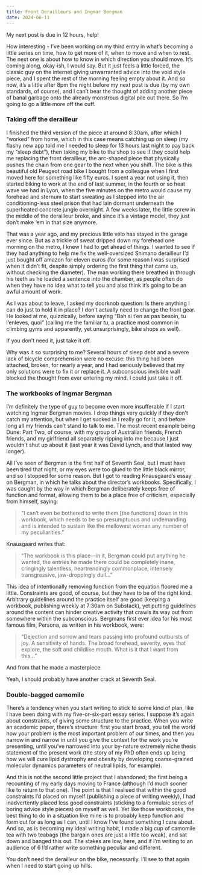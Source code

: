 ```yaml
---
title: Front Derailleurs and Ingmar Bergman
date: 2024-06-11
---
```

My next post is due in 12 hours, help!

How interesting - I’ve been working on my third entry in what’s becoming a little series on time, how to get more of it, when to move and when to rest. The next one is about how to know in which direction you should move. It’s coming along, okay-ish, I would say. But it just feels a little forced, the classic guy on the internet giving unwarranted advice into the void style piece, and I spent the rest of the morning feeling empty about it. And so now, it’s a little after 8pm the night before my next post is due (by my own standards, of course), and I can’t bear the thought of adding another piece of banal garbage onto the already monstrous digital pile out there. So I’m going to go a little more off the cuff.

### Taking off the derailleur

I finished the third version of the piece at around 8:30am, after which I “worked” from home, which in this case means catching up on sleep (my flashy new app told me I needed to sleep for 13 hours last night to pay back my “sleep debt”), then taking my bike to the shop to see if they could help me replacing the front derailleur, the arc-shaped piece that physically pushes the chain from one gear to the next when you shift. The bike is this beautiful old Peugeot road bike I bought from a colleague when I first moved here for something like fifty euros. I spent a year not using it, then started biking to work at the end of last summer, in the fourth or so heat wave we had in Lyon, when the five minutes on the metro would cause my forehead and sternum to start sweating as I stepped into the air conditioning-less steel prison that had lain dormant underneath the superheated concrete jungle overnight. A few weeks later, the little screw in the middle of the derailleur broke, and since it’s a vintage model, they just don’t make ‘em in that size anymore.

That was a year ago, and my precious little vélo has stayed in the garage ever since. But as a trickle of sweat dripped down my forehead one morning on the metro, I knew I had to get ahead of things. I wanted to see if they had anything to help me fix the well-oversized Shimano derailleur I’d just bought off amazon for eleven euros (for some reason I was surprised when it didn’t fit, despite simply ordering the first thing that came up, without checking the diameter). The man working there breathed in through his teeth as he loaded a sentence into the chamber, as people often do when they have no idea what to tell you and also think it’s going to be an awful amount of work.

As I was about to leave, I asked my doorknob question: Is there anything I can do just to hold it in place? I don’t actually need to change the front gear. He looked at me, quizzically, before saying “Bah si t’en as pas besoin, tu l’enleves, quoi” (calling me the familiar _tu_, a practice most common in climbing gyms and apparently, yet unsurprisingly, bike shops as well). 

If you don’t need it, just take it off. 

Why was it so surprising to me? Several hours of sleep debt and a severe lack of bicycle comprehension were no excuse: this thing had been attached, broken, for nearly a year, and I had seriously believed that my only solutions were to fix it or replace it. A subconscious invisible wall blocked the thought from ever entering my mind. I could just take it off.
### The workbooks of Ingmar Bergman

I’m definitely the type of guy to become even more insufferable if I start watching Ingmar Bergman movies. I drop things very quickly if they don’t catch my attention, but when I get sucked in I really go for it, and before long all my friends can’t stand to talk to me. The most recent example being Dune: Part Two, of course, with my group of Australian friends, French friends, and my girlfriend all separately ripping into me because I just wouldn’t shut up about it (last year it was David Lynch, and that lasted way longer). 

All I’ve seen of Bergman is the first half of Seventh Seal, but I must have been tired that night, or my eyes were too glued to the little black mirror, and so I stopped for some reason. But I got to reading Knausgaard’s essay on Bergman, in which he talks about the director’s workbooks. Specifically, I was caught by the way in which Bergman deliberately keeps free of function and format, allowing them to be a place free of criticism, especially from himself, saying:
> ”I can’t even be bothered to write them \[the functions] down in this workbook, which needs to be so presumptuous and undemanding and is intended to sustain like the mellowest woman any number of my peculiarities.”

Knausgaard writes that:
> “The workbook is this place—in it, Bergman could put anything he wanted, the entries he made there could be completely inane, cringingly talentless, heartrendingly commonplace, intensely transgressive, jaw-droppingly dull…”

This idea of intentionally removing function from the equation floored me a little. Constraints are good, of course, but they have to be of the right kind.  Arbitrary guidelines around the practice itself are good (keeping a workbook, publishing weekly at 7:30am on Substack), yet putting guidelines around the content can hinder creative activity that crawls its way out from somewhere within the subconscious. Bergmans first ever idea for his most famous film, Persona, as written in his workbook, were: 

> “Dejection and sorrow and tears passing into profound outbursts of joy. A sensitivity of hands. The broad forehead, severity, eyes that explore, the soft and childlike mouth. What is it that I want from this…” 

And from that he made a masterpiece.

Yeah, I should probably have another crack at Seventh Seal.

### Double-bagged camomile

There’s a tendency when you start writing to stick to some kind of plan, like I have been doing with my five-or-six-part essay series. I suppose it’s again about constraints, of giving some structure to the practice. When you write an academic paper, there’s structure: first you start broad, you tell the world how your problem is the most important problem of our times, and then you narrow in and narrow in until you give the context for the work you’re presenting, until you’ve narrowed into your by-nature extremely niche thesis statement of the present work (the story of my PhD often ends up being how we will cure lipid dystrophy and obesity by developing coarse-grained molecular dynamics parameters of neutral lipids, for example). 

And this is not the second little project that I abandoned; the first being a recounting of my early days moving to France (although I’d much sooner like to return to that one). The point is that I realised that within the good constraints I’d placed on myself (publishing a piece of writing weekly), I had inadvertently placed less good constraints (sticking to a formulaic series of boring advice style pieces) on myself as well. Yet like those workbooks, the best thing to do in a situation like mine is to probably keep function and form out for as long as I can, until I know I’ve found something I care about. And so, as is becoming my ideal writing habit, I made a big cup of camomile tea with two teabags (the bargain ones are just a little too weak), and sat down and banged this out. The stakes are low, here, and if I’m writing to an audience of 6 I’d rather write something peculiar and different. 

You don’t need the derailleur on the bike, necessarily. I’ll see to that again when I need to start going up hills.